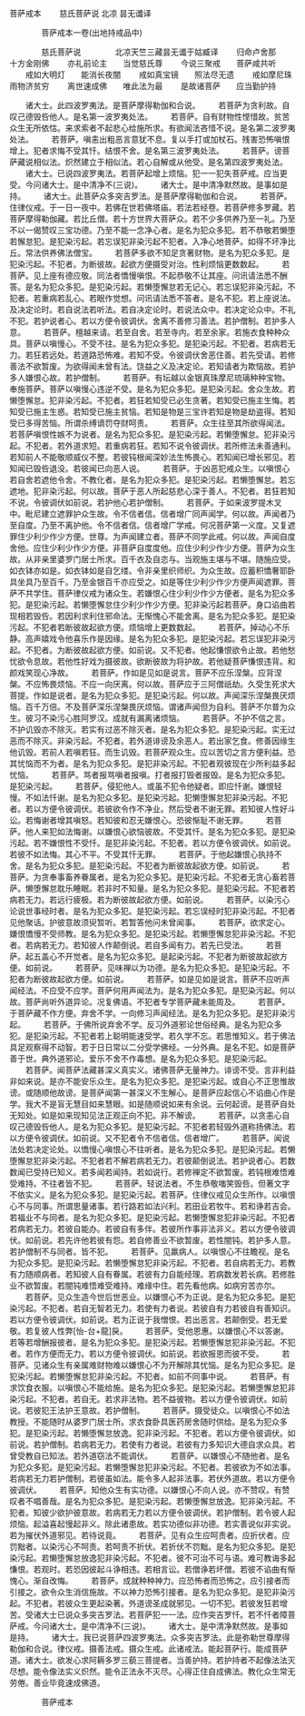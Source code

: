   菩萨戒本
　　慈氏菩萨说  北凉 昙无谶译




　　　　菩萨戒本一卷(出地持戒品中)

　　　　慈氏菩萨说
　　　　北凉天竺三藏昙无谶于姑臧译
　　归命卢舍那　　十方金刚佛
　　亦礼前论主　　当觉慈氏尊
　　今说三聚戒　　菩萨咸共听
　　戒如大明灯　　能消长夜闇
　　戒如真宝镜　　照法尽无遗
　　戒如摩尼珠　　雨物济贫穷
　　离世速成佛　　唯此法为最
　　是故诸菩萨　　应当勤护持

　　诸大士。此四波罗夷法。是菩萨摩得勒伽和合说。
　　若菩萨为贪利故。自叹己德毁呰他人。是名第一波罗夷处法。
　　若菩萨。自有财物性悭惜故。贫苦众生无所依怙。来求索者不起悲心给施所求。有欲闻法吝惜不说。是名第二波罗夷处法。
　　若菩萨。嗔恚出粗恶言意犹不息。复以手打或加杖石。残害恐怖嗔恨增上。犯者求悔不受其忏。结恨不舍。是名第三波罗夷处法。
　　若菩萨。谤菩萨藏说相似法。炽然建立于相似法。若心自解或从他受。是名第四波罗夷处法。
　　诸大士。已说四波罗夷法。若菩萨起增上烦恼。犯一一犯失菩萨戒。应当更受。今问诸大士。是中清净不(三说)。
　　诸大士。是中清净默然故。是事如是持。
　　诸大士。此菩萨众多突吉罗法。是菩萨摩得勒伽和合说。
　　若菩萨。住律仪戒。于一日一夜中。若佛在世若佛塔庙。若法若经卷。若菩萨修多罗藏。若菩萨摩得勒伽藏。若比丘僧。若十方世界大菩萨众。若不少多供养乃至一礼。乃至不以一偈赞叹三宝功德。乃至不能一念净心者。是名为犯众多犯。若不恭敬若懒堕若懈怠犯。是犯染污起。若忘误犯非染污起不犯者。入净心地菩萨。如得不坏净比丘。常法供养佛法僧宝。
　　若菩萨多欲不知足贪著财物。是名为犯众多犯。是犯染污起。不犯者。为断彼故。起欲方便摄受对治。性利烦恼更数数起。
　　若菩萨。见上座有德应敬。同法者憍慢嗔恨。不起恭敬不让其座。问讯请法悉不酬答。是名为犯众多犯。是犯染污起。若懒堕懈怠若无记心。若忘误犯非染污起。不犯者。若重病若乱心。若眠作觉想。问讯请法悉不答者。是名不犯。若上座说法。及决定论时。若自说法若听法。若自决定论时。若说法众中。若决定论众中。不礼不犯。若护说者心。若以方便令彼调伏。舍离不善修习善法。若护僧制。若护多人意。
　　若菩萨。檀越来请。若至自舍。若至寺内。若至余家。若施衣食种种众具。菩萨以嗔慢心。不受不往。是名为犯众多犯。是犯染污起。不犯者。若病若无力。若狂若远处。若道路恐怖难。若知不受。令彼调伏舍恶住善。若先受请。若修善法不欲暂废。为欲得闻未曾有法。饶益之义及决定论。若知请者为欺恼故。若护多人嫌恨心故。若护僧制。
　　若菩萨。有坛越以金银真珠摩尼琉璃种种宝物。奉施菩萨。菩萨以嗔慢心违逆不受。是名为犯众多犯。是犯染污起。舍众生故。若懒堕懈怠。犯非染污起。不犯者。若狂若知受已必生贪著。若知受已施主生悔。若知受已施主生惑。若知受已施主贫恼。若知是物是三宝许若知是物是劫盗得。若知受已多得苦恼。所谓杀缚谪罚夺财呵责。
　　若菩萨。众生往至其所欲得闻法。若菩萨嗔恨性嫉不为说者。是名为犯众多犯。是犯染污起。若懒堕懈怠。犯非染污起。不犯者。若外道求短。若重病若狂。若知不说令彼调伏。若所修法未善通利。若知前人不能敬顺威仪不整。若彼钝根闻深妙法生怖畏心。若知闻已增长邪见。若知闻已毁呰退没。若彼闻已向恶人说。
　　若菩萨。于凶恶犯戒众生。以嗔恨心若自舍若遮他令舍。不教化者。是名为犯众多犯。是犯染污起。若懒堕懈怠。若忘遮地。犯非染污起。何以故。菩萨于恶人所起慈悲心深于善人。不犯者。若狂若知不说。令彼调伏如前说。若护他心若护僧制。
　　若菩萨。于如来波罗提木叉中。毗尼建立遮罪护众生故。令不信者信。信者增广同声闻学。何以故。声闻者乃至自度。乃至不离护他。令不信者信。信者增广学戒。何况菩萨第一义度。又复遮罪住少利少作少方便。世尊。为声闻建立者。菩萨不同学此戒。何以故。声闻自度舍他。应住少利少作少方便。非菩萨自度度他。应住少利少作少方便。菩萨为众生故。从非亲里婆罗门居士所求。百千衣及自恣与。当观施主堪与不堪。随施应受。如衣钵亦如是。如衣钵如是自乞缕。令非亲里织师织。为众生故。应蓄积憍奢耶卧具坐具乃至百千。乃至金银百千亦应受之。如是等住少利少作少方便声闻遮罪。菩萨不共学住。菩萨律仪戒为诸众生。若嫌恨心住少利少作少方便者。是名为犯众多犯。是犯染污起。若懒堕懈怠住少利少作少方便。犯非染污起若菩萨。身口谄曲若现相若毁呰。若因利求利住邪命法。无惭愧心不能舍离。是名为犯众多犯。是犯染污起。不犯者若断彼故起欲方便。烦恼增上更数数起。
　　若菩萨。掉动心不乐静。高声嬉戏令他喜乐作是因缘。是名为犯众多犯。是犯染污起。若忘误犯非染污起。不犯者。为断彼故起欲方便。如前说。又不犯者。他起慊恨欲令止故。若他愁忧欲令息故。若他性好戏为摄彼故。欲断彼故为将护故。若他疑菩萨慊恨违背。和颜戏笑现心净故。
　　若菩萨。作如是见如是说言。菩萨不应乐涅槃。应背涅槃。不应怖畏烦恼。不应一向厌离。何以故。菩萨应于三阿僧祇劫。久受生死求大菩提。作如是说者。是名为犯众多犯。是犯染污起。何以故。声闻深乐涅槃畏厌烦恼。百千万倍。不及菩萨深乐涅槃畏厌烦恼。谓诸声闻但为自利。菩萨不尔普为众生。彼习不染污心胜阿罗汉。成就有漏离诸烦恼。
　　若菩萨。不护不信之言。不护讥毁亦不除灭。若实有过恶不除灭者。是名为犯众多犯。是犯染污起。实无过恶而不除灭。非染污起。不犯者。若外道诽谤及余恶人。若出家乞食。修善因缘生他讥毁。若前人若嗔若狂。而生讥毁。若菩萨观众生。应以苦切之言方便利益。恐其忧恼而不为者。是名为犯众多犯。是犯非染污起。不犯者观彼现在少所利益多起忧恼。
　　若菩萨。骂者报骂嗔者报嗔。打者报打毁者报毁。是名为犯众多犯。是犯染污起。
　　若菩萨。侵犯他人。或虽不犯令他疑者。即应忏谢。嫌恨轻慢。不如法忏谢。是名为犯众多犯。是犯染污起。犯懒堕懈怠犯非染污起。不犯者。若以方便令彼调伏。若彼欲令作不净业。然后受者不谢无罪。若知彼人性好斗讼。若悔谢者增其嗔怒。若知彼和忍无嫌恨心。恐彼惭耻不谢无罪。
　　若菩萨。他人来犯如法悔谢。以嫌恨心欲恼彼故。不受其忏。是名为犯众多犯。是犯染污起。若不嫌恨性不受忏。是犯非染污起。不犯者。若以方便令彼调伏。如前说。若彼不如法悔。其心不平。不受其忏无罪。
　　若菩萨。于他起嫌恨心执持不舍。是名为犯众多犯。是犯染污起。不犯者为断彼故起欲方便。如前说。
　　若菩萨。为贪奉事畜养眷属者。是名为犯众多犯。是犯染污起。不犯者无贪心畜若菩萨。懒堕懈怠耽乐睡眠。若非时不知量。是名为犯众多犯。是犯染污起。不犯者若病若无力。若远行疲极。若为断彼故起欲方便。如前说。
　　若菩萨。以染污心论说世事经时者。是名为犯众多犯。是犯染污起。若忘误经时犯非染污起。不犯者见他聚话。护彼意故须臾暂听。若暂答他问未曾闻事。
　　若菩萨。欲求定心。嫌恨憍慢不受师教。是名为犯众多犯。是犯染污起。若懒堕懈怠犯非染污起。不犯者。若病若无力。若知彼人作颠倒说。若自多闻有力。若先已受法。
　　若菩萨。起五盖心不开觉者。是名为犯众多犯。是起染污起。不犯者为断彼故起欲方便。如前说。
　　若菩萨。见味禅以为功德。是名为犯众多犯。是犯染污起。不犯者为断彼故起欲方便。如前说。
　　若菩萨。如是见如是说言。菩萨不应听声闻经法。不应受不应学。菩萨何用声闻法为。是名为犯众多犯。是犯染污起。何以故。菩萨尚听外道异论。况复佛语。不犯者专学菩萨藏未能周及。
　　若菩萨。于菩萨藏不作方便。弃舍不学。一向修习声闻经法。是名为犯众多犯。是犯非染污起。
　　若菩萨。于佛所说弃舍不学。反习外道邪论世俗经典。是名为犯众多犯。是犯染污起。不犯者若上聪明能速受学。若久学不忘。若思惟知义。若于佛法具足观察得不动智。若于日日常以二分受学佛经。一分外典。是名不犯。如是菩萨善于世。典外道邪论。爱乐不舍不作毒想。是名为犯众多犯。是犯染污起。
　　若菩萨。闻菩萨法藏甚深义真实义。诸佛菩萨无量神力。诽谤不受。言非利益非如来说。是亦不能安乐众生。是名为犯众多犯。是犯染污起。或自心不正思惟故谤。或随顺他故谤。是菩萨闻第一甚深义不生解心。是菩萨应起信心不谄曲心作是学。我大不是盲无慧目如来慧眼。如是随顺说如来有余说。云何起谤。是菩萨自处无知处。如是如来现知见法正观正向不犯。非不解谤。
　　若菩萨。以贪恚心自叹己德毁呰他人。是名为犯众多犯。是犯染污起。不犯者若轻毁外道称扬佛法。若以方便令彼调伏。如前说。又不犯者令不信者信。信者增广。
　　若菩萨。闻说法处若决定论处。以憍慢心嗔恨心不往听者。是名为犯众多犯。是犯染污起。若懒堕懈怠犯非染污起。不犯者若不解若病若无力。若彼颠倒说法。若护说者心。若数数闻已受持已知义。若多闻若闻持。若如说行。若修禅定不欲暂废。若钝根难悟难受难持。不往者皆不犯。
　　若菩萨。轻说法者。不生恭敬嗤笑毁呰。但著文字不依实义。是名为犯众多犯。是犯染污起。若菩萨。住律仪戒见众生所作。以嗔恨心不与同事。所谓思量诸事。若行路若如法兴利。若田业若牧牛。若和诤若吉会。若福业不与同者。是名为犯众多犯。是犯染污起。若懒堕懈怠犯非染污起。不犯者若病若无力。若彼自能办。若彼自有多伴。若彼所作事非法非义。若以方便令彼调伏。如前说。若先许他若彼有怨。若自修善业不欲暂废。若性闇钝。若护多人意。若护僧制不与同者。皆不犯。
　　若菩萨。见羸病人。以嗔恨心不往瞻视。是名为犯众多犯。是犯染污起。若懒堕懈怠犯非染污起。不犯者。若自病若无力。若教有力随顺病者。若知彼人自有眷属。若彼有力自能经理。若病数发若长病。若修胜业不欲暂废。若闇钝难悟难受难持。难缘中住。若先看他病。如病穷苦亦尔。
　　若菩萨。见众生造今世后世恶业。以嫌恨心不为正说。是名为犯众多犯。是犯染污起。不犯者。若自无智若无力。若使有力者说。若彼自有力若彼自有善知识。若以方便令彼调伏。如前说。若为正说于我憎恨。若出恶言。若颠倒受。若无爱敬。若复彼人性弊[怡-台+龍]戾。
　　若菩萨。受他恩惠。以嫌恨心不以答谢。若等若增酬报彼者。是名为犯众多犯。是犯染污起。若懒堕懈怠犯非染污起。不犯者。若作方便而无力。若以方便令彼调伏。如前说。若欲报恩而彼不受。
　　若菩萨。见诸众生有亲属难财物难以嫌恨心不为开解除其忧恼。是名为犯众多犯。是犯染污起。若懒堕懈怠犯非染污起。不犯者。如前不同事中说。
　　若菩萨。有求饮食衣服。以嗔恨心不能给施。是名为犯众多犯。是犯染污起。若懒堕懈怠犯非染污起。不犯者。若自无。若求非法物。若不益彼物。若以方便令彼调伏。如前说。若彼犯王法护王意故。若护僧制。
　　若菩萨。摄受徒众。以嗔恨心不如法教授。不能随时从婆罗门居士所。求衣食卧具医药房舍随时供给。是名为犯众多犯。是犯染污起。若懒堕懈怠放逸。犯非染污起。不犯者。若以方便令彼调伏。如前说。若护僧制。若病若无力。若使有力者说。若彼有力多知识大德自求众具。若曾受教自已知法。若外道窃法不能调伏。
　　若菩萨。以嫌恨心不随他者。是名为犯众多犯。是犯染污起。若懒堕懈怠犯非染污起。不犯者。若彼欲为不如法事。若病若无力若护僧制。若彼虽如法。能令多人起非法事。若伏外道故。若以方便令彼调伏。
　　若菩萨。知他众生有实功德。以嫌恨心不向人说。亦不赞叹。有赞叹者不唱善哉。是名为犯众多犯。是犯染污起。若懒堕懈怠放逸。犯非染污起。不犯者。知彼少欲护彼意故。若病若无力若以方便令彼调伏。若护僧制。若令彼人起烦恼。起溢喜起慢起非义。除此诸患故。若实功德似非功德。若实善说似非实说。若为摧伏外道邪见。若待说竟。
　　若菩萨。见有众生应呵责者。应折伏者。应罚黜者。以染污心不呵责。若呵责不折伏。若折伏不罚黜。是名为犯众多犯。是犯染污起。若懒堕懈怠放逸犯非染污起。不犯者。彼不可治不可与语。难可教诲多起慊恨。若观时。若恐因彼起斗诤相违。若相言讼。若僧诤若坏僧。若彼不谄曲有惭愧心。渐自改悔。
　　若菩萨。成就种种神力。应恐怖者而恐怖之。应引接者而引接之。欲令众生消信施故。不以神力恐怖引接者。是名为犯众多犯。是犯非染污起。不犯者。若彼众生更起染著。外道谤圣成就邪见。一切不犯。若彼发狂若增苦。受诸大士已说众多突吉罗法。若菩萨犯一一法。应作突吉罗忏。若不忏者障菩萨戒。今问诸大士。是中清净不(三说)。
　　诸大士。是中清净默然故。是事如是持。
　　诸大士。我已说菩萨四波罗夷法。众多突吉罗法。此是弥勒世尊摩得勒伽和合说。律仪戒。摄善法戒。摄众生戒。此诸戒法。能起菩萨行。能成菩萨道。诸大士。欲发心求阿耨多罗三藐三菩提者。当善护持。若护持者不起像法法灭尽想。能令像法实义炽然。能令正法永不灭尽。心得正住自成佛法。教化众生常无劳倦。善业毕竟速成佛道。

　　　　菩萨戒本


